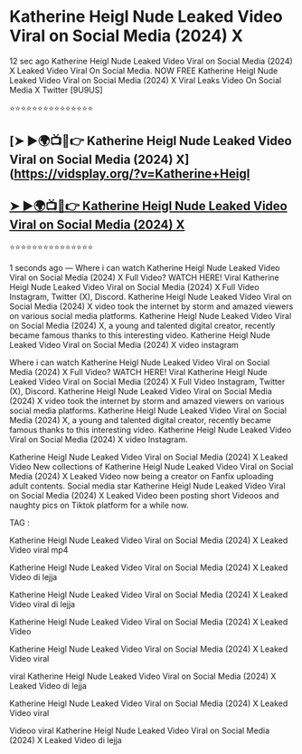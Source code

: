 ﻿# Katherine Heigl Nude Leaked Video Viral on Social Media (2024) X



12 sec ago Katherine Heigl Nude Leaked Video Viral on Social Media (2024) X Leaked Video Viral On Social Media. NOW FREE Katherine Heigl Nude Leaked Video Viral on Social Media (2024) X Viral Leaks Video On Social Media X Twitter [9U9US]

⭐⭐⭐⭐⭐⭐⭐⭐⭐⭐⭐⭐⭐⭐⭐

## [➤ ►🌍📺📱👉 Katherine Heigl Nude Leaked Video Viral on Social Media (2024) X](https://vidsplay.org/?v=Katherine+Heigl

## [➤ ►🌍📺📱👉 Katherine Heigl Nude Leaked Video Viral on Social Media (2024) X](https://vidsplay.org/?v=Katherine+Heigl)


⭐⭐⭐⭐⭐⭐⭐⭐⭐⭐⭐⭐⭐⭐⭐



1 seconds ago — Where i can watch Katherine Heigl Nude Leaked Video Viral on Social Media (2024) X Full Video? WATCH HERE! Viral Katherine Heigl Nude Leaked Video Viral on Social Media (2024) X Full Video Instagram, Twitter (X), Discord. Katherine Heigl Nude Leaked Video Viral on Social Media (2024) X video took the internet by storm and amazed viewers on various social media platforms. Katherine Heigl Nude Leaked Video Viral on Social Media (2024) X, a young and talented digital creator, recently became famous thanks to this interesting video. Katherine Heigl Nude Leaked Video Viral on Social Media (2024) X video instagram

Where i can watch Katherine Heigl Nude Leaked Video Viral on Social Media (2024) X Full Video? WATCH HERE! Viral Katherine Heigl Nude Leaked Video Viral on Social Media (2024) X Full Video Instagram, Twitter (X), Discord. Katherine Heigl Nude Leaked Video Viral on Social Media (2024) X video took the internet by storm and amazed viewers on various social media platforms. Katherine Heigl Nude Leaked Video Viral on Social Media (2024) X, a young and talented digital creator, recently became famous thanks to this interesting video. Katherine Heigl Nude Leaked Video Viral on Social Media (2024) X video Instagram.

Katherine Heigl Nude Leaked Video Viral on Social Media (2024) X Leaked Video New collections of Katherine Heigl Nude Leaked Video Viral on Social Media (2024) X Leaked Video now being a creator on Fanfix uploading adult contents. Social media star Katherine Heigl Nude Leaked Video Viral on Social Media (2024) X Leaked Video been posting short Videoos and naughty pics on Tiktok platform for a while now.

TAG :

 

Katherine Heigl Nude Leaked Video Viral on Social Media (2024) X Leaked Video viral mp4

 

Katherine Heigl Nude Leaked Video Viral on Social Media (2024) X Leaked Video di lejja

 

Katherine Heigl Nude Leaked Video Viral on Social Media (2024) X Leaked Video viral di lejja

 

Katherine Heigl Nude Leaked Video Viral on Social Media (2024) X Leaked Video

 

Katherine Heigl Nude Leaked Video Viral on Social Media (2024) X Leaked Video viral

 

viral Katherine Heigl Nude Leaked Video Viral on Social Media (2024) X Leaked Video di lejja

 

Katherine Heigl Nude Leaked Video Viral on Social Media (2024) X Leaked Video viral

 

Videoo viral Katherine Heigl Nude Leaked Video Viral on Social Media (2024) X Leaked Video di lejja